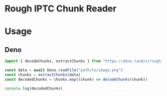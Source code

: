# Rough IPTC Chunk Reader

# Usage

## Deno

```ts
import { decodeChunks, extractChunks } from "https://deno.land/x/rough_iptc/mod.ts"

const data = await Deno.readFile("path/to/image.png")
const chunks = extractChunks(data)
const decodedChunks = chunks.map((chunk) => decodeChunks(chunk))

console.log(decodedChunks)
```

